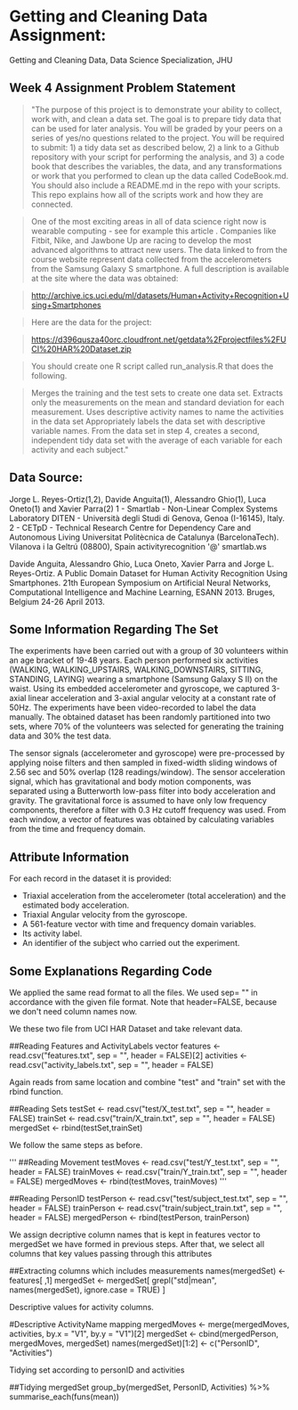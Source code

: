 # Getting and Cleaning Data Assignment:
Getting and Cleaning Data, Data Science Specialization, JHU

## Week 4 Assignment Problem Statement

>"The purpose of this project is to demonstrate your ability to collect, work with, and clean a data set. The goal is to prepare tidy data that can be used for later analysis. You will be graded by your peers on a series of yes/no questions related to the project. You will be required to submit: 1) a tidy data set as described below, 2) a link to a Github repository with your script for performing the analysis, and 3) a code book that describes the variables, the data, and any transformations or work that you performed to clean up the data called CodeBook.md. You should also include a README.md in the repo with your scripts. This repo explains how all of the scripts work and how they are connected.

>One of the most exciting areas in all of data science right now is wearable computing - see for example this article . Companies like Fitbit, Nike, and Jawbone Up are racing to develop the most advanced algorithms to attract new users. The data linked to from the course website represent data collected from the accelerometers from the Samsung Galaxy S smartphone. A full description is available at the site where the data was obtained:

>http://archive.ics.uci.edu/ml/datasets/Human+Activity+Recognition+Using+Smartphones

>Here are the data for the project:

>https://d396qusza40orc.cloudfront.net/getdata%2Fprojectfiles%2FUCI%20HAR%20Dataset.zip

>You should create one R script called run_analysis.R that does the following.

>Merges the training and the test sets to create one data set.
Extracts only the measurements on the mean and standard deviation for each measurement.
Uses descriptive activity names to name the activities in the data set
Appropriately labels the data set with descriptive variable names.
From the data set in step 4, creates a second, independent tidy data set with the average of each variable for each activity and each subject."


## Data Source:

Jorge L. Reyes-Ortiz(1,2), Davide Anguita(1), Alessandro Ghio(1), Luca Oneto(1) and Xavier Parra(2) 1 - Smartlab - Non-Linear Complex Systems Laboratory DITEN - Università degli Studi di Genova, Genoa (I-16145), Italy. 2 - CETpD - Technical Research Centre for Dependency Care and Autonomous Living Universitat Politècnica de Catalunya (BarcelonaTech). Vilanova i la Geltrú (08800), Spain activityrecognition '@' smartlab.ws

Davide Anguita, Alessandro Ghio, Luca Oneto, Xavier Parra and Jorge L. Reyes-Ortiz. A Public Domain Dataset for Human Activity Recognition Using Smartphones. 21th European Symposium on Artificial Neural Networks, Computational Intelligence and Machine Learning, ESANN 2013. Bruges, Belgium 24-26 April 2013.

## Some Information Regarding The Set
The experiments have been carried out with a group of 30 volunteers within an age bracket of 19-48 years. Each person performed six activities (WALKING, WALKING_UPSTAIRS, WALKING_DOWNSTAIRS, SITTING, STANDING, LAYING) wearing a smartphone (Samsung Galaxy S II) on the waist. Using its embedded accelerometer and gyroscope, we captured 3-axial linear acceleration and 3-axial angular velocity at a constant rate of 50Hz. The experiments have been video-recorded to label the data manually. The obtained dataset has been randomly partitioned into two sets, where 70% of the volunteers was selected for generating the training data and 30% the test data. 

The sensor signals (accelerometer and gyroscope) were pre-processed by applying noise filters and then sampled in fixed-width sliding windows of 2.56 sec and 50% overlap (128 readings/window). The sensor acceleration signal, which has gravitational and body motion components, was separated using a Butterworth low-pass filter into body acceleration and gravity. The gravitational force is assumed to have only low frequency components, therefore a filter with 0.3 Hz cutoff frequency was used. From each window, a vector of features was obtained by calculating variables from the time and frequency domain.

## Attribute Information

For each record in the dataset it is provided: 
- Triaxial acceleration from the accelerometer (total acceleration) and the estimated body acceleration. 
- Triaxial Angular velocity from the gyroscope. 
- A 561-feature vector with time and frequency domain variables. 
- Its activity label. 
- An identifier of the subject who carried out the experiment.

## Some Explanations Regarding Code

We applied the same read format to all the files. We used sep= "" in accordance with the given file format. Note that header=FALSE, because we don't need column names now.

We these two file from UCI HAR Dataset and take relevant data.

   ##Reading Features and ActivityLabels vector
   features <- read.csv("features.txt", sep = "", header = FALSE)[2]
   activities <- read.csv("activity_labels.txt", sep = "", header = FALSE)

Again reads from same location and combine "test" and "train" set with the rbind function.

   ##Reading Sets
   testSet <- read.csv("test/X_test.txt", sep = "", header = FALSE)
   trainSet <- read.csv("train/X_train.txt", sep = "", header = FALSE)
   mergedSet <- rbind(testSet,trainSet)        

We follow the same steps as before.

   '''
   ##Reading Movement
   testMoves <- read.csv("test/Y_test.txt", sep = "", header = FALSE)
   trainMoves <- read.csv("train/Y_train.txt", sep = "", header = FALSE)
   mergedMoves <- rbind(testMoves, trainMoves)
'''

   ##Reading PersonID
   testPerson <- read.csv("test/subject_test.txt", sep = "", header = FALSE)
   trainPerson <- read.csv("train/subject_train.txt", sep = "", header = FALSE)
   mergedPerson <- rbind(testPerson, trainPerson)

We assign decriptive column names that is kept in features vector to mergedSet we have formed in previous steps. After that, we select all columns that key values passing through this attributes

   ##Extracting columns which includes measurements
   names(mergedSet) <- features[ ,1]
   mergedSet <- mergedSet[ grepl("std|mean", names(mergedSet), ignore.case = TRUE) ] 

Descriptive values for activity columns.

   #Descriptive ActivityName mapping
   mergedMoves <- merge(mergedMoves, activities, by.x = "V1", by.y = "V1")[2]
   mergedSet <- cbind(mergedPerson, mergedMoves, mergedSet)
   names(mergedSet)[1:2] <- c("PersonID", "Activities")

Tidying set according to personID and activities

   ##Tidying mergedSet
   group_by(mergedSet, PersonID, Activities) %>%
         summarise_each(funs(mean))
